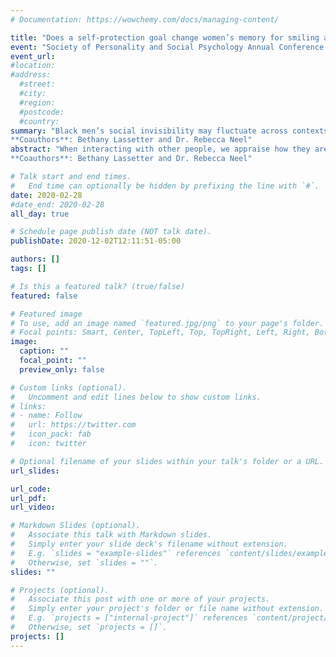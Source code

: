 ```yaml
---
# Documentation: https://wowchemy.com/docs/managing-content/

title: "Does a self-protection goal change women’s memory for smiling and neutral Black male faces?"
event: "Society of Personality and Social Psychology Annual Conference 2020"
event_url:
#location:
#address:
  #street:
  #city:
  #region:
  #postcode:
  #country:
summary: "Black men’s social invisibility may fluctuate across contexts. Two studies test women’s memory for smiling and neutral Black and White male faces as a function of a self-protection goal. We anticipate that self-protection will increase memory for Black men – especially when their expression is neutral.
**Coauthors**: Bethany Lassetter and Dr. Rebecca Neel"
abstract: "When interacting with other people, we appraise how they are relevant to our goals. People appraised as goal irrelevant – perceived to neither facilitate nor threaten our goals – may be ignored and forgotten, rendering them interpersonally invisible. Prior findings suggest that Black men may be invisible to White women who are thinking about finding a romantic partner. Conversely, because they are stereotyped as dangerous, Black men may be less likely to be invisible to White women concerned with protecting themselves from danger. We anticipate this pattern to be stronger for neutrally expressive faces (Study 1) than for smiling faces (Study 2), because a smile may attenuate perceived threat. These studies test women’s memory for Black and White male faces as a function of a self-protection goal. Participants read either a self-protection or a no-goal story. Participants next viewed a slide show consisting of six Black and 6 White male faces. After a distractor task, participants’ memory for faces was measured. Data are being analyzed. This research will help us understand whether invisibility can fluctuate depending on others’ social goals.
**Coauthors**: Bethany Lassetter and Dr. Rebecca Neel"

# Talk start and end times.
#   End time can optionally be hidden by prefixing the line with `#`.
date: 2020-02-28
#date_end: 2020-02-28
all_day: true

# Schedule page publish date (NOT talk date).
publishDate: 2020-12-02T12:11:51-05:00

authors: []
tags: []

# Is this a featured talk? (true/false)
featured: false

# Featured image
# To use, add an image named `featured.jpg/png` to your page's folder. 
# Focal points: Smart, Center, TopLeft, Top, TopRight, Left, Right, BottomLeft, Bottom, BottomRight.
image:
  caption: ""
  focal_point: ""
  preview_only: false

# Custom links (optional).
#   Uncomment and edit lines below to show custom links.
# links:
# - name: Follow
#   url: https://twitter.com
#   icon_pack: fab
#   icon: twitter

# Optional filename of your slides within your talk's folder or a URL.
url_slides:

url_code:
url_pdf:
url_video:

# Markdown Slides (optional).
#   Associate this talk with Markdown slides.
#   Simply enter your slide deck's filename without extension.
#   E.g. `slides = "example-slides"` references `content/slides/example-slides.md`.
#   Otherwise, set `slides = ""`.
slides: ""

# Projects (optional).
#   Associate this post with one or more of your projects.
#   Simply enter your project's folder or file name without extension.
#   E.g. `projects = ["internal-project"]` references `content/project/deep-learning/index.md`.
#   Otherwise, set `projects = []`.
projects: []
---
```

